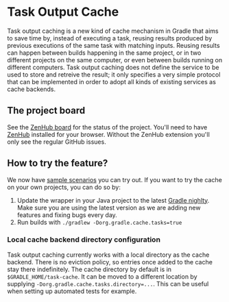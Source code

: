# Task Output Cache

Task output caching is a new kind of cache mechanism in Gradle that aims to save time by, instead of executing a task, reusing results produced by previous executions of the same task with matching inputs. Reusing results can happen between builds happening in the same project, or in two different projects on the same computer, or even between builds running on different computers. Task output caching does not define the service to be used to store and retreive the result; it only specifies a very simple protocol that can be implemented in order to adopt all kinds of existing services as cache backends.

## The project board

See the [ZenHub board](https://github.com/gradle/task-output-cache/issues#boards) for the status of the project. You'll need to have [ZenHub](http://zenhub.com/) installed for your browser. Without the ZenHub extension you'll only see the regular GitHub issues.

## How to try the feature?

We now have [sample scenarios](samples) you can try out. If you want to try the cache on your own projects, you can do so by:

1. Update the wrapper in your Java project to the latest [Gradle nighlty](https://gradle.org/nightly). Make sure you are using the latest version as we are adding new features and fixing bugs every day.
2. Run builds with `./gradlew -Dorg.gradle.cache.tasks=true`

### Local cache backend directory configuration

Task output caching currently works with a local directory as the cache backend. There is no eviction policy, so entries once added to the cache stay there indefinitely. The cache directory by default is in `$GRADLE_HOME/task-cache`. It can be moved to a different location by supplying `-Dorg.gradle.cache.tasks.directory=...`. This can be useful when setting up automated tests for example.
